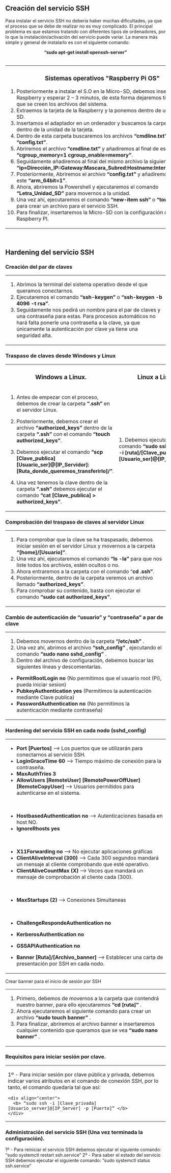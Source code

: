 ## Creación del servicio SSH
Para instalar el servicio SSH no debería haber muchas dificultades, ya que el proceso que se debe de realizar no es muy complicado. El principal problema es que estamos tratando con diferentes tipos de ordenadores, por lo que la instalación/activación del servicio puede variar. La manera más simple y general de instalarlo es con el siguiente comando:

<div align="center"> <b>
  “sudo apt-get install openssh-server” 
</b></div>

<br/>

<table>
<tr>
<td>

<div align="center"> <h3>
  Sistemas operativos "Raspberry Pi OS"
  </h3></div>

   1. Posteriormente a instalar el S.O en la Micro-SD, debemos insertarla en la Raspberry y esperar 2 – 3 minutos, de esta forma dejaremos tiempo para que se creen los archivos del sistema.
   2. Extraemos la tarjeta de la Raspberry y la ponemos dentro de un adaptador SD.
   3. Insertamos el adaptador en un ordenador y buscamos la carpeta “boot” dentro de la unidad de la tarjeta.
   4. Dentro de esta carpeta buscaremos los archivos <b>“cmdline.txt”</b> y <b>“config.txt”</b>.
   5. Abriremos el archivo <b>“cmdline.txt”</b> y añadiremos al final de este <b>“cgroup_memory=1 cgroup_enable=memory”</b>.
   6. Seguidamente añadiremos al final del mismo archivo la siguiente sentencia <b>“ip=Dirección_IP::Gateway:Mascara_Subred:Hostname:Interfaz_red:off”</b>.
   7. Posteriormente, Abriremos el archivo <b>“config.txt”</b> y añadiremos al final de este <b>“arm_64bit=1”</b>.
   8. Ahora, abriremos la Powershell y ejecutaremos el comando <b>“Letra_Unidad_SD”</b> para movernos a la unidad.
   9. Una vez ahí, ejecutaremos el comando <b>“new-item ssh”</b> o <b>“touch ssh”</b> para crear un archivo para el servicio SSH.
  10. Para finalizar, insertaremos la Micro-SD con la configuración dentro de la Raspberry PI.
  
</td>
</tr>
</table>

<br/>

## Hardening del servicio SSH 
### Creación del par de claves
<table>
 <tr>
  <td>
  
  1. Abrimos la terminal del sistema operativo desde el que queramos conectarnos.
  2. Ejecutaremos el comando <b>“ssh-keygen”</b> o <b>“ssh-keygen -b 4096 -t rsa”</b>.
  3. Seguidamente nos pedirá un nombre para el par de claves y una contraseña para estas. Para procesos automáticos no hará falta ponerle una contraseña a la clave, ya que únicamente la autenticación por clave ya tiene una seguridad alta. 
  </td>
 </tr>
</table>


### Traspaso de claves desde Windows y Linux
<table>
  <tr>
    <td>
        <div align="center">
          <h3>Windows a Linux.</h3>
        </div>
    </td>
    <td>
        <div align="center">
          <h3>Linux a Linux</h3>
        </div>
    </td>
  </tr>
  <tr>
    <td>
      
1. Antes de empezar con el proceso, debemos de crear la carpeta <b>“.ssh”</b> en el servidor Linux. 
2. Posteriormente, debemos crear el archivo <b>“authorized_keys”</b> dentro de la carpeta <b>“.ssh”</b> con el comando <b>“touch authorized_keys”</b>.
3. Debemos ejecutar el comando <b>“scp [Clave_publica] [Usuario_ser]@[IP_Servidor]: [Ruta_donde_queremos_transferirlo]/”</b>.
4. Una vez tenemos la clave dentro de la carpeta <b>“.ssh”</b> debemos ejecutar el comando <b>“cat [Clave_publica] > authorized_keys”</b>.
    
    </td>
    <td>    
1.‎ Debemos ejecutar el comando <b>“sudo ssh-copy-id -i [ruta]/[Clave_publica][Usuario_ser]@[IP_Servidor]”</b>.
    </td>
  </tr>
</table>


### Comprobación del traspaso de claves al servidor Linux
<table>
 <tr>
  <td>
    
  1. Para comprobar que la clave se ha traspasado, debemos iniciar sesión en el servidor Linux y movernos a la carpeta <b>“[home]/[Usuario]”</b>.
  2. Una vez ahí, ejecutaremos el comando <b>“ls -la”</b> para que nos liste todos los archivos, estén ocultos o no.
  3. Ahora entraremos a la carpeta con el comando “<b>cd .ssh”</b>.
  4. Posteriormente, dentro de la carpeta veremos un archivo llamado <b>“authorized_keys”</b>.
  5. Para comprobar su contenido, basta con ejecutar el comando <b>“sudo cat authorized_keys"</b>.
    
  </td>
 </tr>
</table>
    
### Cambio de autenticación de “usuario” y “contraseña” a par de clave
<div align="center">
 <table>
  <tr>
   <td>
    
  1. Debemos movernos dentro de la carpeta <b> “/etc/ssh” </b>.
  2. Una vez ahí, abrimos el archivo <b> “ssh_config” </b>, ejecutando el comando <b> “sudo nano sshd_config” </b>.
  3. Dentro del archivo de configuración, debemos buscar las siguientes líneas y descomentarlas.
  
  - <b> PermitRootLogin no </b> (No permitimos que el usuario root (Pi), pueda iniciar sesion)
  - <b> PubkeyAuthentication yes </b> (Permitimos la autenticación mediante Clave publica)
  - <b> PasswordAuthentication no </b> (No permitimos la autenticación mediante contraseña)
    
   </td>
  </tr>
 </table>
</div>


### Hardening del servicio SSH en cada nodo (sshd_config) ###
<table>
 <tr>
  <td>
      
- <b> Port [Puertos] </b>--> Los puertos que se utilizarán para conectarnos al servicio SSH.
- <b> LoginGraceTime 60 </b>--> Tiempo máximo de conexión para la contraseña.
- <b> MaxAuthTries 3</b>
- <b> AllowUsers [RemoteUser] [RemotePowerOffUser] [RemoteCopyUser] </b>--> Usuarios permitidos para autenticarse en el sistema.
 <br/>
    
- <b> HostbasedAuthentication no </b> --> Autenticaciones basada en host NO.
- <b> IgnoreRhosts yes </b>
 <br/>
    
- <b> X11Forwarding no </b>--> No ejecutar aplicaciones gráficas
- <b> ClientAliveInterval (300) </b>--> Cada 300 segundos mandará un mensaje al cliente comprobando que esté operativo.
- <b> ClientAliveCountMax (X) </b>--> Veces que mandará un mensaje de comprobación al cliente cada (300).
 <br/>
    
- <b> MaxStartups (2) </b>--> Conexiones Simultaneas
 <br/>
    
- <b> ChallengeRespondeAuthentication no </b>
- <b> KerberosAuthentication no </b>
- <b> GSSAPIAuthentication no </b>
- <b> Banner [Ruta]/[Archivo_banner] </b> --> Establecer una carta de presentación por SSH en cada nodo.

  </td>
 </tr>
</table>
   
Crear banner para el inicio de sesión por SSH
<table
 <tr>
  <td>
  
  1. Primero, debemos de movernos a la carpeta que contendrá nuestro banner, para ello ejecutaremos <b> “cd [ruta]” </b>.
  2. Ahora ejecutaremos el siguiente comando para crear un archivo <b> “sudo touch banner” </b>.
  3. Para finalizar, abriremos el archivo banner e insertaremos cualquier contenido que queramos que se vea <b> “sudo nano banner” </b>.
  
  </td>
 </tr>
</table>
  
### Requisitos para iniciar sesión por clave. ###

<table>
 <tr>
  <td>
    
1º - Para iniciar sesión por clave pública y privada, debemos indicar varios atributos en el comando de conexión SSH, por lo tanto, el comando quedaría tal que así: <br/>
    
    <div align="center">
      <b> “sudo ssh -i [Clave_privada] [Usuario_server]@[IP_Server] -p [Puerto]” </b>
    </div>
    
  </td>
 </tr>
</table>
    
### Administración del servicio SSH (Una vez terminada la configuración). ###

1º - Para reiniciar el servicio SSH debemos ejecutar el siguiente comando:
“sudo systemctl restart ssh.service”
2º - Para saber el estado del servicio SSH debemos ejecutar el siguiente comando:
“sudo systemctl status ssh.service”
